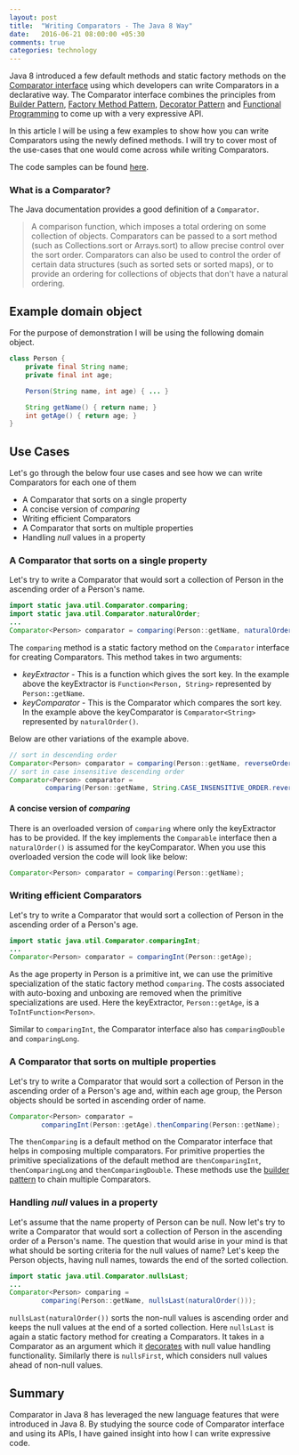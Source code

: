 ```yaml
---
layout: post
title:  "Writing Comparators - The Java 8 Way"
date:   2016-06-21 08:00:00 +05:30
comments: true
categories: technology
---
```


Java 8 introduced a few default methods and static factory methods on the [Comparator interface][ComparatorInterface] 
using which developers can write Comparators in a declarative way. The Comparator interface combines the principles from 
[Builder Pattern][Builder], [Factory Method Pattern][FactoryMethod], [Decorator Pattern][Decorator] and 
[Functional Programming][Functional] to come up with a very expressive API.  

In this article I will be using a few examples to show how you can write Comparators using the newly defined methods. 
I will try to cover most of the use-cases that one would come across while writing Comparators.

The code samples can be found [here][CodeSample].

### What is a Comparator?
The Java documentation provides a good definition of a `Comparator`.

> A comparison function, which imposes a total ordering on some collection of objects. Comparators can be passed to a sort 
method (such as Collections.sort or Arrays.sort) to allow precise control over the sort order. Comparators can also be 
used to control the order of certain data structures (such as sorted sets or sorted maps), or to provide an 
ordering for collections of objects that don't have a natural ordering.

## Example domain object
For the purpose of demonstration I will be using the following domain object.

```java
class Person {
    private final String name;
    private final int age;

    Person(String name, int age) { ... } 

    String getName() { return name; }
    int getAge() { return age; }
}
```

## Use Cases
Let's go through the below four use cases and see how we can write Comparators for each one of them

* A Comparator that sorts on a single property
* A concise version of _comparing_
* Writing efficient Comparators
* A Comparator that sorts on multiple properties
* Handling _null_ values in a property


### A Comparator that sorts on a single property
Let's try to write a Comparator that would sort a collection of Person in the ascending order of a Person's name.

```java
import static java.util.Comparator.comparing;
import static java.util.Comparator.naturalOrder;
...
Comparator<Person> comparator = comparing(Person::getName, naturalOrder());
```
The `comparing` method is a static factory method on the `Comparator` interface for creating Comparators. This method 
takes in two arguments:

* _keyExtractor_ - This is a function which gives the sort key. In the example above the keyExtractor is 
`Function<Person, String>` represented by `Person::getName`.
* _keyComparator_ - This is the Comparator which compares the sort key. In the example above the keyComparator is 
`Comparator<String>` represented by `naturalOrder()`.

Below are other variations of the example above.

```java
// sort in descending order
Comparator<Person> comparator = comparing(Person::getName, reverseOrder());
// sort in case insensitive descending order 
Comparator<Person> comparator = 
         comparing(Person::getName, String.CASE_INSENSITIVE_ORDER.reversed());
```

#### A concise version of _comparing_
There is an overloaded version of `comparing` where only the keyExtractor has to be provided. If the key implements 
the `Comparable` interface then a `naturalOrder()` is assumed for the keyComparator. When you use this overloaded version 
the code will look like below: 

```java
Comparator<Person> comparator = comparing(Person::getName);
```

### Writing efficient Comparators
Let's try to write a Comparator that would sort a collection of Person in the ascending order of a Person's age.  

```java
import static java.util.Comparator.comparingInt;
...
Comparator<Person> comparator = comparingInt(Person::getAge);
```
As the age property in Person is a primitive int, we can use the primitive specialization of the static 
factory method `comparing`. The costs associated with auto-boxing and unboxing are removed when the primitive 
specializations are used. Here the keyExtractor, `Person::getAge`, is a `ToIntFunction<Person>`.  

Similar to `comparingInt`, the Comparator interface also has `comparingDouble` and `comparingLong`.

### A Comparator that sorts on multiple properties
Let's try to write a Comparator that would sort a collection of Person in the ascending order of a Person's age and, within 
each age group, the Person objects should be sorted in ascending order of name.

```java
Comparator<Person> comparator = 
        comparingInt(Person::getAge).thenComparing(Person::getName);
```

The `thenComparing` is a default method on the Comparator interface that helps in composing multiple comparators. For 
primitive properties the primitive specializations of the default method are `thenComparingInt`, `thenComparingLong` 
and `thenComparingDouble`. These methods use the [builder pattern][Builder] to chain multiple Comparators. 

### Handling _null_ values in a property 
Let's assume that the name property of Person can be null. Now let's try to write a Comparator that would sort 
a collection of Person in the ascending order of a Person's name. The question that would arise in your mind is that 
what should be sorting criteria for the null values of name? Let's keep the Person objects, having null names, towards the 
end of the sorted collection. 

```java
import static java.util.Comparator.nullsLast;
...
Comparator<Person> comparing = 
        comparing(Person::getName, nullsLast(naturalOrder()));
```

`nullsLast(naturalOrder())` sorts the non-null values is ascending order and keeps the null values at the end of a 
sorted collection. Here `nullsLast` is again a static factory method for creating a Comparators. It takes in a 
Comparator as an argument which it [decorates][Decorator] with null value handling functionality. Similarly 
there is `nullsFirst`, which considers null values ahead of non-null values.

## Summary
Comparator in Java 8 has leveraged the new language features that were introduced in Java 8. By studying the source 
code of Comparator interface and using its APIs, I have gained insight into how I can write expressive code. 

[ComparatorInterface]: https://docs.oracle.com/javase/8/docs/api/java/util/Comparator.html
[FactoryMethod]: https://en.wikipedia.org/wiki/Factory_method_pattern
[Decorator]: https://en.wikipedia.org/wiki/Decorator_pattern
[Builder]: https://en.wikipedia.org/wiki/Builder_pattern
[Functional]: https://en.wikipedia.org/wiki/Functional_programming
[CodeSample]: https://github.com/praveer09/java8-comparators/blob/master/src/test/java/experiments/ComparatorsTest.java
